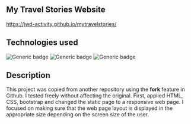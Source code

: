 ## My Travel Stories Website
https://jwd-activity.github.io/mytravelstories/

## Technologies used
![Generic badge](https://img.shields.io/badge/HTML-E96228.svg)
![Generic badge](https://img.shields.io/badge/CSS-264DE4.svg) 
![Generic badge](https://img.shields.io/badge/Bootstrap-blueviolet.svg)

## Description
This project was copied from another repository using the **fork** feature in Github. I tested freely without affecting the original. First, applied HTML, CSS, bootstrap and changed the static page to a responsive web page. I focused on making sure that the web page layout is displayed in the appropriate size depending on the screen size of the user.
